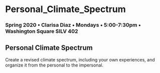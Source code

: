 # Personal_Climate_Spectrum

### Spring 2020 • Clarisa Diaz • Mondays • 5:00-7:30pm • Washington Square SILV 402

## Personal Climate Spectrum

Create a revised climate spectrum, including your own experiences, and organize it from the personal to the impersonal.